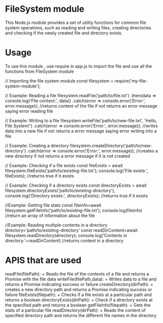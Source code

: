 # FileSystem module
This Node.js module provides a set of utility functions for common file system operations, such as reading and writing files, creating directories and checking if the newly created file and directory exists. 

# Usage
To use this module , use require in app.js to import the file and use all the functions from FileSystem module

// Importing the file system module
const filesystem = require('my-file-system-module');

// Example: Reading a file
filesystem.readFile('path/to/file.txt')
  .then(data => console.log('File content:', data))
  .catch(error => console.error('Error:', error.message)); //returns content of the file if not returns an error message saying error reading file

// Example: Writing to a file
filesystem.writeFile('path/to/new-file.txt', 'Hello, File System!')
  .catch(error => console.error('Error:', error.message)); //writes data into a new file if not returns a error message saying error writing into a file

// Example: Creating a directory
filesystem.createDirectory('path/to/new-directory')
  .catch(error => console.error('Error:', error.message)); //creates a new directory if not returns a error message if it is not created

// Example: Checking if a file exists
const fileExists = await filesystem.fileExists('path/to/existing-file.txt');
console.log('File exists:', fileExists); //returns true if it exists

// Example: Checking if a directory exists
const directoryExists = await filesystem.directoryExists('path/to/existing-directory');
console.log('Directory exists:', directoryExists); //returns true if it exists

//Example: Getting file stats
const fileinfo=await filesystem.getFileInfo('path/to/existing-file.txt');
console.log(fileinfo) //return an array of information about the file

//Example: Reading multiple contents in a directory
directory='path/to/existing-directory'
const readDirContent=await filesystem.readDirectory(directory);
console.log('Contents in directory:'+readDirContent) //returns content in a directory

# APIS that are used

readFile(filePath):
    + Reads the file of the contents of a file and returns a Promise with the file data
writeFile(filePath,data):
    + Writes data to a file and returns a Promise indicating success or failure
createDirectory(dirPath):
    + creates a new directory path and returns a Promise indicating success or failure
fileExists(filepath):
    + Checks if a file exists at a particular path and returns a boolean
directoryExists(dirPath):
    + Check if a directory exists at the specified path and returns a boolean
getFileInfo(filepath):
    + Gets the stats of a particular file
readDirectory(dirPath):
    + Reads the content of specified directory path and returns the different file names in the directory


